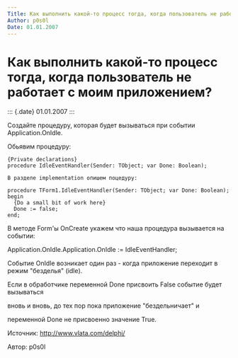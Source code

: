 ```yaml
---
Title: Как выполнить какой-то процесс тогда, когда пользователь не работает с моим приложением?
Author: p0s0l
Date: 01.01.2007
---
```



Как выполнить какой-то процесс тогда, когда пользователь не работает с моим приложением?
========================================================================================

::: {.date}
01.01.2007
:::

Создайте процедуру, которая будет вызываться при событии
Application.OnIdle.

Обьявим процедуру:

    {Private declarations}
    procedure IdleEventHandler(Sender: TObject; var Done: Boolean);
     
    В разделе implementation опишем поцедуру:
     
    procedure TForm1.IdleEventHandler(Sender: TObject; var Done: Boolean);
    begin
      {Do a small bit of work here}    
      Done := false;
    end;

В методе Form\'ы OnCreate укажем что наша процедура вызывается на
событии:

Application.OnIdle.Application.OnIdle := IdleEventHandler;

Событие OnIdle возникает один раз - когда приложение переходит в режим
\"безделья\" (idle).

Если в обработчике переменной Done присвоить False событие будет
вызываться

вновь и вновь, до тех пор пока приложение \"бездельничает\" и

переменной Done не присвоенно значение True.

Источник: http://www.vlata.com/delphi/

Автор: p0s0l
